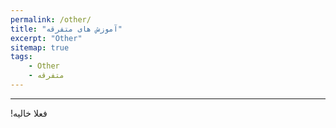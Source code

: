 ```yaml
---
permalink: /other/
title: "آموزش های متفرقه"
excerpt: "Other"
sitemap: true
tags:
    - Other
    - متفرقه
---
```


-------------------------------------

<p> &#x202b; فعلا خالیه! </p>
